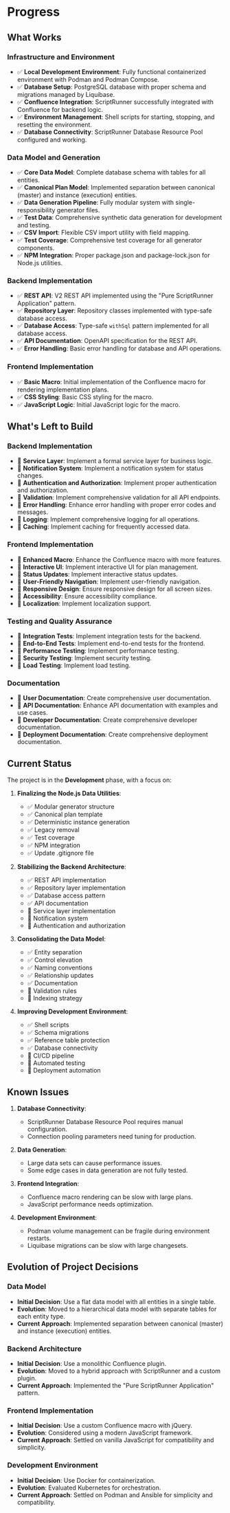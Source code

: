 # Progress

## What Works

### Infrastructure and Environment

- ✅ **Local Development Environment**: Fully functional containerized environment with Podman and Podman Compose.
- ✅ **Database Setup**: PostgreSQL database with proper schema and migrations managed by Liquibase.
- ✅ **Confluence Integration**: ScriptRunner successfully integrated with Confluence for backend logic.
- ✅ **Environment Management**: Shell scripts for starting, stopping, and resetting the environment.
- ✅ **Database Connectivity**: ScriptRunner Database Resource Pool configured and working.

### Data Model and Generation

- ✅ **Core Data Model**: Complete database schema with tables for all entities.
- ✅ **Canonical Plan Model**: Implemented separation between canonical (master) and instance (execution) entities.
- ✅ **Data Generation Pipeline**: Fully modular system with single-responsibility generator files.
- ✅ **Test Data**: Comprehensive synthetic data generation for development and testing.
- ✅ **CSV Import**: Flexible CSV import utility with field mapping.
- ✅ **Test Coverage**: Comprehensive test coverage for all generator components.
- ✅ **NPM Integration**: Proper package.json and package-lock.json for Node.js utilities.

### Backend Implementation

- ✅ **REST API**: V2 REST API implemented using the "Pure ScriptRunner Application" pattern.
- ✅ **Repository Layer**: Repository classes implemented with type-safe database access.
- ✅ **Database Access**: Type-safe `withSql` pattern implemented for all database access.
- ✅ **API Documentation**: OpenAPI specification for the REST API.
- ✅ **Error Handling**: Basic error handling for database and API operations.

### Frontend Implementation

- ✅ **Basic Macro**: Initial implementation of the Confluence macro for rendering implementation plans.
- ✅ **CSS Styling**: Basic CSS styling for the macro.
- ✅ **JavaScript Logic**: Initial JavaScript logic for the macro.

## What's Left to Build

### Backend Implementation

- 🔲 **Service Layer**: Implement a formal service layer for business logic.
- 🔲 **Notification System**: Implement a notification system for status changes.
- 🔲 **Authentication and Authorization**: Implement proper authentication and authorization.
- 🔲 **Validation**: Implement comprehensive validation for all API endpoints.
- 🔲 **Error Handling**: Enhance error handling with proper error codes and messages.
- 🔲 **Logging**: Implement comprehensive logging for all operations.
- 🔲 **Caching**: Implement caching for frequently accessed data.

### Frontend Implementation

- 🔲 **Enhanced Macro**: Enhance the Confluence macro with more features.
- 🔲 **Interactive UI**: Implement interactive UI for plan management.
- 🔲 **Status Updates**: Implement interactive status updates.
- 🔲 **User-Friendly Navigation**: Implement user-friendly navigation.
- 🔲 **Responsive Design**: Ensure responsive design for all screen sizes.
- 🔲 **Accessibility**: Ensure accessibility compliance.
- 🔲 **Localization**: Implement localization support.

### Testing and Quality Assurance

- 🔲 **Integration Tests**: Implement integration tests for the backend.
- 🔲 **End-to-End Tests**: Implement end-to-end tests for the frontend.
- 🔲 **Performance Testing**: Implement performance testing.
- 🔲 **Security Testing**: Implement security testing.
- 🔲 **Load Testing**: Implement load testing.

### Documentation

- 🔲 **User Documentation**: Create comprehensive user documentation.
- 🔲 **API Documentation**: Enhance API documentation with examples and use cases.
- 🔲 **Developer Documentation**: Create comprehensive developer documentation.
- 🔲 **Deployment Documentation**: Create comprehensive deployment documentation.

## Current Status

The project is in the **Development** phase, with a focus on:

1. **Finalizing the Node.js Data Utilities**:
   - ✅ Modular generator structure
   - ✅ Canonical plan template
   - ✅ Deterministic instance generation
   - ✅ Legacy removal
   - ✅ Test coverage
   - ✅ NPM integration
   - ✅ Update .gitignore file

2. **Stabilizing the Backend Architecture**:
   - ✅ REST API implementation
   - ✅ Repository layer implementation
   - ✅ Database access pattern
   - ✅ API documentation
   - 🔲 Service layer implementation
   - 🔲 Notification system
   - 🔲 Authentication and authorization

3. **Consolidating the Data Model**:
   - ✅ Entity separation
   - ✅ Control elevation
   - ✅ Naming conventions
   - ✅ Relationship updates
   - ✅ Documentation
   - 🔲 Validation rules
   - 🔲 Indexing strategy

4. **Improving Development Environment**:
   - ✅ Shell scripts
   - ✅ Schema migrations
   - ✅ Reference table protection
   - ✅ Database connectivity
   - 🔲 CI/CD pipeline
   - 🔲 Automated testing
   - 🔲 Deployment automation

## Known Issues

1. **Database Connectivity**:
   - ScriptRunner Database Resource Pool requires manual configuration.
   - Connection pooling parameters need tuning for production.

2. **Data Generation**:
   - Large data sets can cause performance issues.
   - Some edge cases in data generation are not fully tested.

3. **Frontend Integration**:
   - Confluence macro rendering can be slow with large plans.
   - JavaScript performance needs optimization.

4. **Development Environment**:
   - Podman volume management can be fragile during environment restarts.
   - Liquibase migrations can be slow with large changesets.

## Evolution of Project Decisions

### Data Model

- **Initial Decision**: Use a flat data model with all entities in a single table.
- **Evolution**: Moved to a hierarchical data model with separate tables for each entity type.
- **Current Approach**: Implemented separation between canonical (master) and instance (execution) entities.

### Backend Architecture

- **Initial Decision**: Use a monolithic Confluence plugin.
- **Evolution**: Moved to a hybrid approach with ScriptRunner and a custom plugin.
- **Current Approach**: Implemented the "Pure ScriptRunner Application" pattern.

### Frontend Implementation

- **Initial Decision**: Use a custom Confluence macro with jQuery.
- **Evolution**: Considered using a modern JavaScript framework.
- **Current Approach**: Settled on vanilla JavaScript for compatibility and simplicity.

### Development Environment

- **Initial Decision**: Use Docker for containerization.
- **Evolution**: Evaluated Kubernetes for orchestration.
- **Current Approach**: Settled on Podman and Ansible for simplicity and compatibility.
